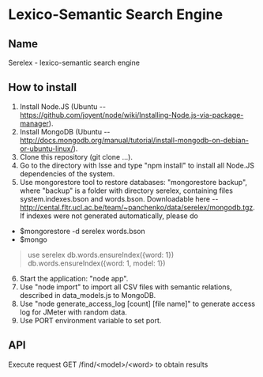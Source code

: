 Lexico-Semantic Search Engine
=============================

Name
----
Serelex - lexico-semantic search engine

How to install
--------------

1. Install Node.JS (Ubuntu -- https://github.com/joyent/node/wiki/Installing-Node.js-via-package-manager).
2. Install MongoDB (Ubuntu -- http://docs.mongodb.org/manual/tutorial/install-mongodb-on-debian-or-ubuntu-linux/).
3. Clone this repository (git clone ...).
4. Go to the directory with lsse and type "npm install" to install all Node.JS dependencies of the system.
5. Use mongorestore tool to restore databases: "mongorestore backup", where "backup" is a folder with directory serelex, containing files system.indexes.bson and words.bson. Downloadable here -- http://cental.fltr.ucl.ac.be/team/~panchenko/data/serelex/mongodb.tgz.
If indexes were not generated automatically, please do 
  - $mongorestore -d serelex words.bson 
  - $mongo
>use serelex
>db.words.ensureIndex({word: 1})
>db.words.ensureIndex({word: 1, model: 1})
6. Start the application: "node app".
7. Use "node import" to import all CSV files with semantic relations, described in data_models.js to MongoDB.
8. Use "node generate_access_log [count] [file name]" to generate access log for JMeter with random data.
9. Use PORT environment variable to set port. 

API
---

Execute request GET /find/&lt;model&gt;/&lt;word&gt; to obtain results
